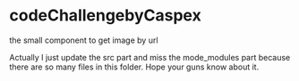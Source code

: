 # codeChallengebyCaspex
the small component to get image by url

Actually I just update the src part and miss the mode_modules part because there are so many files in this folder. Hope your guns know about it.
